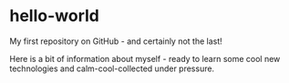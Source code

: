 # hello-world
My first repository on GitHub - and certainly not the last!

Here is a bit of information about myself - ready to learn some cool new technologies and calm-cool-collected under pressure.
